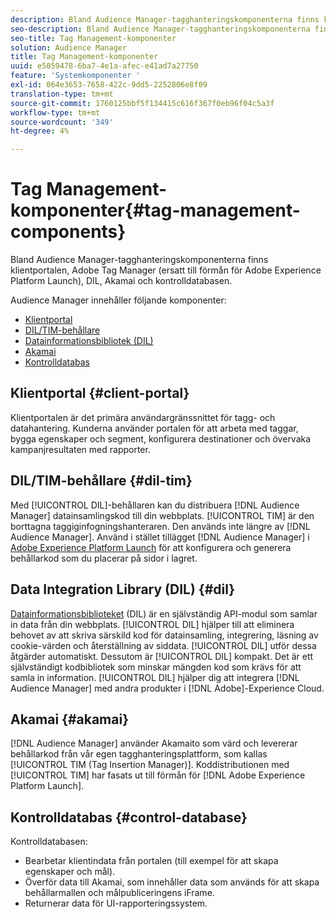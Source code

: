 ```yaml
---
description: Bland Audience Manager-tagghanteringskomponenterna finns klientportalen, Adobe Tag Manager (ersatt till förmån för Adobe Experience Platform Launch), DIL, Akamai och kontrolldatabasen.
seo-description: Bland Audience Manager-tagghanteringskomponenterna finns klientportalen, Adobe Tag Manager (ersatt till förmån för Adobe Experience Platform Launch), DIL, Akamai och kontrolldatabasen.
seo-title: Tag Management-komponenter
solution: Audience Manager
title: Tag Management-komponenter
uuid: e5059478-6ba7-4e1a-afec-e41ad7a27750
feature: 'Systemkomponenter '
exl-id: 064e3653-7658-422c-9dd5-2252806e8f09
translation-type: tm+mt
source-git-commit: 1760125bbf5f134415c616f367f0eb96f04c5a3f
workflow-type: tm+mt
source-wordcount: '349'
ht-degree: 4%

---
```


# Tag Management-komponenter{#tag-management-components}

Bland Audience Manager-tagghanteringskomponenterna finns klientportalen, Adobe Tag Manager (ersatt till förmån för Adobe Experience Platform Launch), DIL, Akamai och kontrolldatabasen.

<!-- 

c_comptag.xml

 -->

Audience Manager innehåller följande komponenter:

* [Klientportal](../../reference/system-components/components-tag-management.md#client-portal)
* [DIL/TIM-behållare](../../reference/system-components/components-tag-management.md#dil-tim)
* [Datainformationsbibliotek (DIL)](../../reference/system-components/components-tag-management.md#dil)
* [Akamai](../../reference/system-components/components-tag-management.md#akamai)
* [Kontrolldatabas](../../reference/system-components/components-tag-management.md#control-database)

## Klientportal {#client-portal}

Klientportalen är det primära användargränssnittet för tagg- och datahantering. Kunderna använder portalen för att arbeta med taggar, bygga egenskaper och segment, konfigurera destinationer och övervaka kampanjresultaten med rapporter.

## DIL/TIM-behållare {#dil-tim}

Med [!UICONTROL DIL]-behållaren kan du distribuera [!DNL Audience Manager] datainsamlingskod till din webbplats. [!UICONTROL TIM] är den borttagna taggiginfogningshanteraren. Den används inte längre av [!DNL Audience Manager]. Använd i stället tillägget [!DNL Audience Manager] i [Adobe Experience Platform Launch](https://experienceleague.adobe.com/docs/launch/using/extensions-ref/adobe-extension/audience-manager/overview.html) för att konfigurera och generera behållarkod som du placerar på sidor i lagret.

## Data Integration Library (DIL)  {#dil}

[Datainformationsbiblioteket](../../dil/dil-overview.md) (DIL) är en självständig API-modul som samlar in data från din webbplats. [!UICONTROL DIL] hjälper till att eliminera behovet av att skriva särskild kod för datainsamling, integrering, läsning av cookie-värden och återställning av siddata. [!UICONTROL DIL] utför dessa åtgärder automatiskt. Dessutom är [!UICONTROL DIL] kompakt. Det är ett självständigt kodbibliotek som minskar mängden kod som krävs för att samla in information. [!UICONTROL DIL] hjälper dig att integrera [!DNL Audience Manager] med andra produkter i [!DNL Adobe]-Experience Cloud.

## Akamai {#akamai}

[!DNL Audience Manager] använder  [](https://www.akamai.com/us/en/about/) Akamaito som värd och levererar behållarkod från vår egen tagghanteringsplattform, som kallas  [!UICONTROL TIM (Tag Insertion Manager)]. Koddistributionen med [!UICONTROL TIM] har fasats ut till förmån för [!DNL Adobe Experience Platform Launch].

## Kontrolldatabas {#control-database}

Kontrolldatabasen:

* Bearbetar klientindata från portalen (till exempel för att skapa egenskaper och mål).
* Överför data till Akamai, som innehåller data som används för att skapa behållarmallen och målpubliceringens iFrame.
* Returnerar data för UI-rapporteringssystem.
